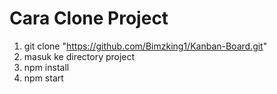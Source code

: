 # Cara Clone Project

1. git clone "https://github.com/Bimzking1/Kanban-Board.git"
2. masuk ke directory project
3. npm install
4. npm start

